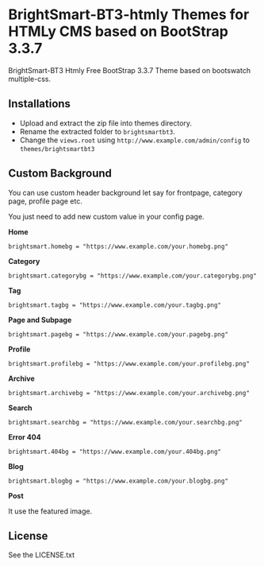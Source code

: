 # BrightSmart-BT3-htmly Themes for HTMLy CMS based on BootStrap 3.3.7

BrightSmart-BT3 Htmly Free BootStrap 3.3.7 Theme based on bootswatch multiple-css.

## Installations 
 -  Upload and extract the zip file into themes directory.
 -  Rename the extracted folder to `brightsmartbt3`.
 -  Change the `views.root` using `http://www.example.com/admin/config` to `themes/brightsmartbt3`
 
## Custom Background

You can use custom header background let say for frontpage, category page, profile page etc. 

You just need to add new custom value in your config page. 

**Home**
```
brightsmart.homebg = "https://www.example.com/your.homebg.png"
```

**Category**
```
brightsmart.categorybg = "https://www.example.com/your.categorybg.png"
```

**Tag**
```
brightsmart.tagbg = "https://www.example.com/your.tagbg.png"
```

**Page and Subpage**
```
brightsmart.pagebg = "https://www.example.com/your.pagebg.png"
```

**Profile**
```
brightsmart.profilebg = "https://www.example.com/your.profilebg.png"
```

**Archive**
```
brightsmart.archivebg = "https://www.example.com/your.archivebg.png"
```

**Search**
```
brightsmart.searchbg = "https://www.example.com/your.searchbg.png"
```

**Error 404**
```
brightsmart.404bg = "https://www.example.com/your.404bg.png"
```

**Blog**
```
brightsmart.blogbg = "https://www.example.com/your.blogbg.png"
```

**Post**

It use the featured image.

## License

See the LICENSE.txt
